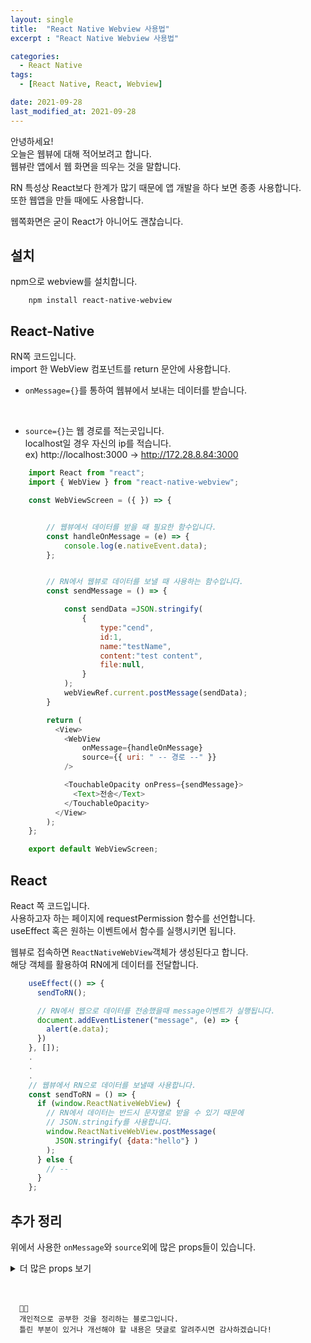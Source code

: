 ```yaml
---
layout: single
title:  "React Native Webview 사용법"
excerpt : "React Native Webview 사용법"

categories:
  - React Native 
tags: 
  - [React Native, React, Webview]

date: 2021-09-28
last_modified_at: 2021-09-28
---
```



안녕하세요!    
오늘은 웹뷰에 대해 적어보려고 합니다.           
웹뷰란 앱에서 웹 화면을 띄우는 것을 말합니다.      

RN 특성상 React보다 한계가 많기 때문에 앱 개발을 하다 보면 종종 사용합니다.      
또한 웹앱을 만들 때에도 사용합니다.      

웹쪽화면은 굳이 React가 아니어도 괜찮습니다.

## 설치
npm으로 webview를 설치합니다.     
```
    npm install react-native-webview
```

## React-Native
RN쪽 코드입니다.       
import 한 WebView 컴포넌트를 return 문안에 사용합니다.       


* `onMessage={}`를 통하여 웹뷰에서 보내는 데이터를 받습니다.     
<br />

* `source={}`는 웹 경로를 적는곳입니다.       
localhost일 경우 자신의 ip를 적습니다.       
ex) http://localhost:3000 -> http://172.28.8.84:3000       


```javascript
    import React from "react";
    import { WebView } from "react-native-webview";

    const WebViewScreen = ({ }) => {


        // 웹뷰에서 데이터를 받을 때 필요한 함수입니다. 
        const handleOnMessage = (e) => {
            console.log(e.nativeEvent.data);
        };


        // RN에서 웹뷰로 데이터를 보낼 때 사용하는 함수입니다. 
        const sendMessage = () => {

            const sendData =JSON.stringify(
                {   
                    type:"cend",
                    id:1,
                    name:"testName",
                    content:"test content",
                    file:null,
                }
            );
            webViewRef.current.postMessage(sendData);
        }

        return (
          <View>
            <WebView
                onMessage={handleOnMessage}
                source={{ uri: " -- 경로 --" }}
            />

            <TouchableOpacity onPress={sendMessage}>
              <Text>전송</Text>
            </TouchableOpacity>
          </View>
        );
    };

    export default WebViewScreen;
```

## React
React 쪽 코드입니다.      
사용하고자 하는 페이지에 requestPermission 함수를 선언합니다.      
useEffect 혹은 원하는 이벤트에서 함수를 실행시키면 됩니다.      

웹뷰로 접속하면 `ReactNativeWebView`객체가 생성된다고 합니다.      
해당 객체를 활용하여 RN에게 데이터를 전달합니다.      

```javascript
    useEffect(() => {
      sendToRN();

      // RN에서 웹으로 데이터를 전송했을때 message이벤트가 실행됩니다.
      document.addEventListener("message", (e) => {
        alert(e.data);
      })
    }, []);
    .
    .
    .
    // 웹뷰에서 RN으로 데이터를 보낼때 사용합니다.
    const sendToRN = () => {
      if (window.ReactNativeWebView) {
        // RN에서 데이터는 반드시 문자열로 받을 수 있기 때문에 
        // JSON.stringify를 사용합니다.
        window.ReactNativeWebView.postMessage(
          JSON.stringify( {data:"hello"} )
        );
      } else {
        // -- 
      }
    };
```


## 추가 정리

위에서 사용한 `onMessage`와 `source`외에 많은 props들이 있습니다.      
<details>
<summary>더 많은 props 보기</summary>

<div markdown="1">

##### source
보여주고자 하는 html 혹은 URI를 넣습니다      
<br />
URI
* uri -> 로드하고자 하는 uri를 넣습니다.
* method -> 원하는 Method를 넣습니다. 안드로이드의 경우 GET과 POST만 지원합니다.
* headers -> 원하는 header를 오브젝트 형식으로 넣습니다.
* body -> body 부분을 넣어야 하고 UTF-8이어야 합니다.
<br />

html

* html -> 로드하고자 하는 html 코드를 문자열로 넣습니다.
* baseUrl -> HTML의 상대 링크에 사용할 기본 URL입니다.


##### automaticallyAdjustContentInsets
콘텐츠 삽입을 조정할지 여부를 제어합니다.              
기본값은 true입니다.                

##### injectJavaScript
웹뷰로 전달되어 즉시 실행시키는 javascript를 문자열로 넣습니다.

##### injectedJavaScript
웹뷰가 로드될 때 javascript를 넣어줍니다.  

##### mediaPlaybackRequiresUserAction
비디오나 오디오가 시작 전 사용자가 탭 해야 하는지를 결정합니다.         
기본값은 true입니다.         

##### nativeConfig
웹뷰를 렌더링 하는데 사용되는 기본 구성 요소를 재정의합니다.         
오브젝트 형식이고 `component`, `props`, `viewManager` 키값을 가지고 있습니다.          

##### onError 
로드를 실패했을 때 호출하는 함수입니다.

##### onLoad 
로드가 완료되면 호출하는 함수입니다.

##### onLoadEnd 
로드가 성공하거나 실패 할 때 호출하는 함수입니다.

##### onLoadStart 
로드를 시작할 때 호출하는 함수입니다.

##### onMessage
웹뷰가 데이터를 보낼 때 호출하는 함수입니다.         
`postMessage`를 활용합니다.         
event.nativeEvent.data의 data는 반드시 문자열이어야 합니다.         

##### onNavigationStateChange
로딩이 시작되거나 끝날 때 호출하는 함수입니다.

##### originWhitelist
탐색을 허용할 목록입니다.
기본값은 `http://*`, `https://*`입니다.

##### renderError
렌더할 때 에러가 나면 호출하는 함수입니다.

##### scrollEnabled
스크롤 가능 여부를 결정합니다.
기본값은 true입니다.

##### javaScriptEnabled
웹뷰에서 javascript를 사용하게 합니다.
기본값은 true입니다.

##### scalesPageToFit
웹 콘텐츠가 view에 맞게 자동적으로 크기조정을 합니다.
기본값은 true입니다.


##### mixedContentMode
보안 출처가 다른 출처에서 콘텐츠를 로드할 수 있도록 합니다.
* never -> 보안 출처가 안전하지 않으면 로드가 안됩니다.
* always -> 모든 콘텐츠를 로드합니다.
* compatibility  -> 최신 웹 브라우저의 접근 방식과 호환되도록 시도합니다.  

이외에도 몇 가지 있으며 위 내용은 [여기](https://reactnative.dev/docs/0.61/webview)에 정리되어 있습니다. 
</div>
</details>

<br />
<br />     

```
  🤔🤔
  개인적으로 공부한 것을 정리하는 블로그입니다.
  틀린 부분이 있거나 개선해야 할 내용은 댓글로 알려주시면 감사하겠습니다!
```